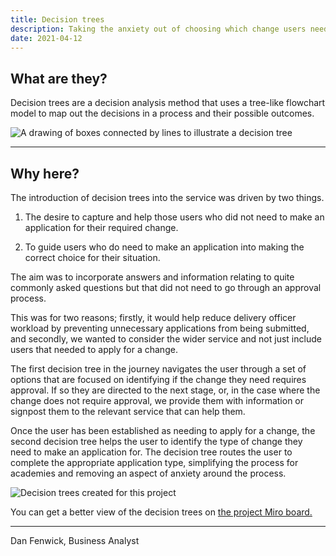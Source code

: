 ```yaml
---
title: Decision trees
description: Taking the anxiety out of choosing which change users need
date: 2021-04-12
---
```


## What are they?

Decision trees are a decision analysis method that uses a tree-like flowchart model to map out the decisions in a process and their possible outcomes.

<img src="https://sdd-make-changes-design-history.netlify.app/images/tree-diagram.svg" alt="A drawing of boxes connected by lines to illustrate a decision tree"/>

---

## Why here?

The introduction of decision trees into the service was driven by two things.

1. The desire to capture and help those users who did not need to make an application for their required change.

2. To guide users who do need to make an application into making the correct choice for their situation.

The aim was to incorporate answers and information relating to quite commonly asked questions but that did not need to go through an approval process.

This was for two reasons; firstly, it would help reduce delivery officer workload by preventing unnecessary applications from being submitted, and secondly, we wanted to consider the wider service and not just include users that needed to apply for a change.

The first decision tree in the journey navigates the user through a set of options that are focused on identifying if the change they need requires approval. If so they are directed to the next stage, or, in the case where the change does not require approval, we provide them with information or signpost them to the relevant service that can help them.

Once the user has been established as needing to apply for a change, the second decision tree helps the user to identify the type of change they need to make an application for. The decision tree routes the user to complete the appropriate application type, simplifying the process for academies and removing an aspect of anxiety around the process.

<img src="https://sdd-make-changes-design-history.netlify.app/images/decision-trees.png" alt="Decision trees created for this project"/>

You can get a better view of the decision trees on [the project Miro board.](https://miro.com/app/board/o9J_kh_ve8Q=/?moveToWidget=3074457357321738424&cot=14)

---

Dan Fenwick, Business Analyst
